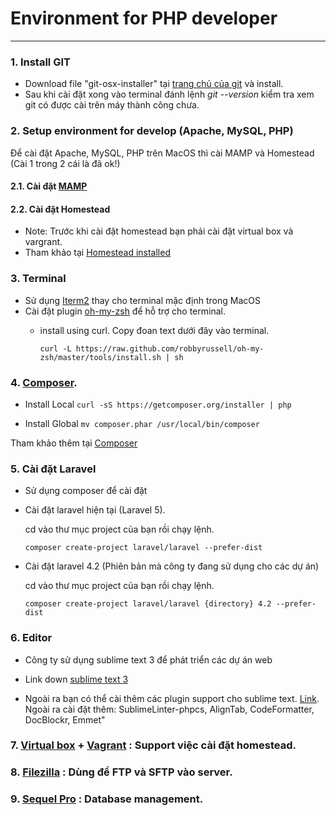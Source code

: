 # Environment for PHP developer
***


### 1.  Install GIT

- Download file "git-osx-installer" tại [trang chủ của git](http://git-scm.com/book/en/v2/Getting-Started-Installing-Git) và install.
- Sau khi cài đặt xong vào terminal đánh lệnh *git --version*  kiểm tra xem git có được cài trên máy thành công chưa.

### 2.  Setup environment for develop (Apache, MySQL, PHP)

Để cài đặt Apache, MySQL, PHP trên MacOS thì cài MAMP và Homestead (Cài 1 trong 2 cái là đã ok!)
#### 2.1. Cài đặt [MAMP](https://www.mamp.info/en/)
#### 2.2. Cài đặt Homestead

- Note: Trước khi cài đặt homestead bạn phải cài đặt virtual box và vargrant.
- Tham khảo tại [Homestead installed](http://laravel.com/docs/5.0/homestead)

### 3. Terminal

- Sử dụng [Iterm2](https://www.iterm2.com/) thay cho terminal mặc định trong MacOS
- Cài đặt plugin [oh-my-zsh](https://github.com/robbyrussell/oh-my-zsh) để hỗ trợ cho terminal.
    - install using curl. Copy đoan text dưới đây vào terminal.
    
       `curl -L https://raw.github.com/robbyrussell/oh-my-zsh/master/tools/install.sh | sh`

### 4. [Composer](https://getcomposer.org/download/).

- Install Local
`curl -sS https://getcomposer.org/installer | php`

- Install Global
`mv composer.phar /usr/local/bin/composer`

Tham khảo thêm tại [Composer](https://getcomposer.org/doc/00-intro.md#installation-linux-unix-osx)

### 5. Cài đặt Laravel
- Sử dụng composer để cài đặt
- Cài đặt laravel hiện tại (Laravel 5).

    cd vào thư mục project của bạn rồi chạy lệnh.
    
    `composer create-project laravel/laravel --prefer-dist`
    
- Cài đặt laravel 4.2 (Phiên bản mà công ty đang sử dụng cho các dự án)

    cd vào thư mục project của bạn rồi chạy lệnh.
    
    `composer create-project laravel/laravel {directory} 4.2 --prefer-dist`

### 6.  Editor

- Công ty sử dụng sublime text 3 để phát triển các dự án web

- Link down [sublime text 3](http://www.sublimetext.com/3)
- Ngoài ra bạn có thể cài thêm các plugin support cho sublime text. [Link](http://wasil.org/sublime-text-3-perfect-php-development-set-up).
  Ngoài ra cài đặt thêm: SublimeLinter-phpcs, AlignTab, CodeFormatter, DocBlockr, Emmet"
  
  
### 7. [Virtual box](https://www.virtualbox.org/) + [Vagrant](https://www.vagrantup.com/) : Support việc cài đặt homestead.

### 8. [Filezilla](https://filezilla-project.org/) : Dùng để FTP và SFTP vào server.

### 9. [Sequel Pro](http://www.sequelpro.com/) : Database management.



